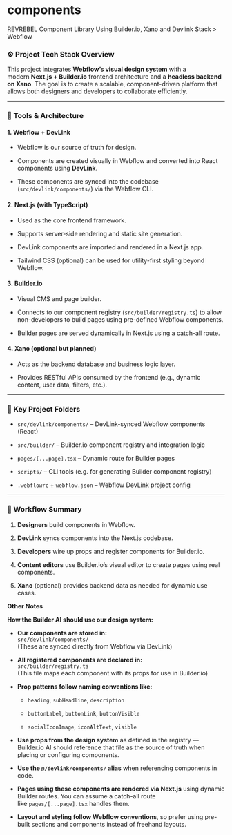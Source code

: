 # components

REVREBEL Component Library Using Builder.io, Xano and Devlink Stack > Webflow



### ⚙️ Project Tech Stack Overview

This project integrates **Webflow’s visual design system** with a modern **Next.js + Builder.io** frontend architecture and a **headless backend on Xano**. The goal is to create a scalable, component-driven platform that allows both designers and developers to collaborate efficiently.

---

### 🔧 Tools & Architecture

#### 1. **Webflow + DevLink**

- Webflow is our source of truth for design.
    
- Components are created visually in Webflow and converted into React components using **DevLink**.
    
- These components are synced into the codebase (`src/devlink/components/`) via the Webflow CLI.
    

#### 2. **Next.js (with TypeScript)**

- Used as the core frontend framework.
    
- Supports server-side rendering and static site generation.
    
- DevLink components are imported and rendered in a Next.js app.
    
- Tailwind CSS (optional) can be used for utility-first styling beyond Webflow.
    

#### 3. **Builder.io**

- Visual CMS and page builder.
    
- Connects to our component registry (`src/builder/registry.ts`) to allow non-developers to build pages using pre-defined Webflow components.
    
- Builder pages are served dynamically in Next.js using a catch-all route.
    

#### 4. **Xano (optional but planned)**

- Acts as the backend database and business logic layer.
    
- Provides RESTful APIs consumed by the frontend (e.g., dynamic content, user data, filters, etc.).
    

---

### 📁 Key Project Folders

- `src/devlink/components/` – DevLink-synced Webflow components (React)
    
- `src/builder/` – Builder.io component registry and integration logic
    
- `pages/[...page].tsx` – Dynamic route for Builder pages
    
- `scripts/` – CLI tools (e.g. for generating Builder component registry)
    
- `.webflowrc` + `webflow.json` – Webflow DevLink project config
    

---

### 🚀 Workflow Summary

1. **Designers** build components in Webflow.
    
2. **DevLink** syncs components into the Next.js codebase.
    
3. **Developers** wire up props and register components for Builder.io.
    
4. **Content editors** use Builder.io’s visual editor to create pages using real components.
    
5. **Xano** (optional) provides backend data as needed for dynamic use cases.
    



****Other Notes****

**How the Builder AI should use our design system:**

- **Our components are stored in:**  
    `src/devlink/components/`  
    (These are synced directly from Webflow via DevLink)
    
- **All registered components are declared in:**  
    `src/builder/registry.ts`  
    (This file maps each component with its props for use in Builder.io)
    
- **Prop patterns follow naming conventions like:**
    
    - `heading`, `subHeadline`, `description`
        
    - `buttonLabel`, `buttonLink`, `buttonVisible`
        
    - `socialIconImage`, `iconAltText`, `visible`
        
- **Use props from the design system** as defined in the registry — Builder.io AI should reference that file as the source of truth when placing or configuring components.
    
- **Use the `@/devlink/components/` alias** when referencing components in code.
    
- **Pages using these components are rendered via Next.js** using dynamic Builder routes. You can assume a catch-all route like `pages/[...page].tsx` handles them.
    
- **Layout and styling follow Webflow conventions**, so prefer using pre-built sections and components instead of freehand layouts.
